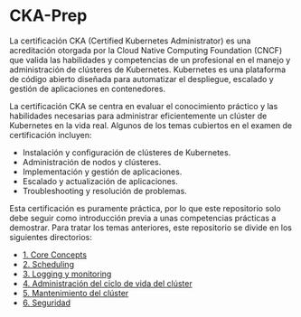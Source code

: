 # CKA-Prep

La certificación CKA (Certified Kubernetes Administrator) es una acreditación otorgada por la Cloud Native Computing Foundation (CNCF) que valida las habilidades y competencias de un profesional en el manejo y administración de clústeres de Kubernetes. Kubernetes es una plataforma de código abierto diseñada para automatizar el despliegue, escalado y gestión de aplicaciones en contenedores.

La certificación CKA se centra en evaluar el conocimiento práctico y las habilidades necesarias para administrar eficientemente un clúster de Kubernetes en la vida real. Algunos de los temas cubiertos en el examen de certificación incluyen:

- Instalación y configuración de clústeres de Kubernetes.
- Administración de nodos y clústeres.
- Implementación y gestión de aplicaciones.
- Escalado y actualización de aplicaciones.
- Troubleshooting y resolución de problemas.

Esta certificación es puramente práctica, por lo que este repositorio solo debe seguir como introducción previa a unas competencias prácticas a demostrar. 
Para tratar los temas anteriores, este repositorio se divide en los siguientes directorios: 

- [1. Core Concepts](1.%20CORE%20CONCEPTS/)
- [2. Scheduling]()
- [3. Logging y monitoring]()
- [4. Administración del ciclo de vida del clúster]()
- [5. Mantenimiento del clúster]()
- [6. Seguridad]()
